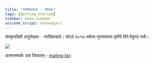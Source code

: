 ```yaml
---
title: "नरसिंहाचार्यः - परिचयः"
tags: [getting_started]
sidebar: home_sidebar
unicode_script: devanagari  
---
```


संस्कृतलिपौ अनुलेखकः \- नरसिंहाचार्यः। सोऽयं २०१४-वर्षस्य जूनमासस्य तृतीये दिने वैकुण्ठं ययौ।

[![](https://lh6.googleusercontent.com/-otfjWYEKsM4/AAAAAAAAAAI/AAAAAAAAAHg/VFi8xXyrVwk/s120-c/photo.jpg)](https://plus.google.com/103080598349394307668/posts)



अस्मत्सम्पर्कः‌ अत्र क्रियताम् \- [mailing list](http://groups.google.com/forum/#!forum/shishupalavadha-ign)।